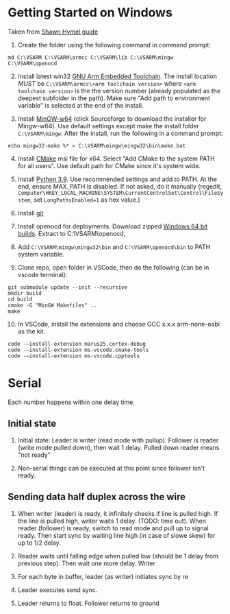 # Getting Started on Windows
Taken from [Shawn Hymel guide](https://shawnhymel.com/2096/how-to-set-up-raspberry-pi-pico-c-c-toolchain-on-windows-with-vs-code/#Directory_Setup)
1. Create the folder using the following command in command prompt:
```
md C:\VSARM C:\VSARM\armcc C:\VSARM\lib C:\VSARM\mingw C:\VSARM\openocd
```
2. Install latest win32 [GNU Arm Embedded Toolchain](https://developer.arm.com/tools-and-software/open-source-software/developer-tools/gnu-toolchain/gnu-rm/downloads).  The install location *MUST* be `C:\VSARM\armcc\<arm toolchain version>` where `<arm toolchain version>` is the the version number (already populated as the deepest subfolder in the path).  Make sure "Add path to environment variable" is selected at the end of the install. 

3. Install [MinGW-w64](https://www.mingw-w64.org/downloads/#mingw-builds) (click Sourceforge to download the installer for Mingw-w64). Use default settings except make the install folder `C:\VSARM\mingw`.  After the install, run the following in a command prompt:
```
echo mingw32-make %* > C:\VSARM\mingw\mingw32\bin\make.bat
```
4. Install [CMake](https://cmake.org/download/) msi file for x64.  Select "Add CMake to the system PATH for all users".  Use default path for CMake since it's system wide.

5. Install [Python 3.9](https://www.python.org/downloads/). Use recommended settings and add to PATH.  At the end, ensure MAX_PATH is disabled.  If not asked, do it manually (regedit, `Computer\HKEY_LOCAL_MACHINE\SYSTEM\CurrentControlSet\Control\FileSystem`, set `LongPathsEnabled=1` as hex value.)

6.  Install [git](https://git-scm.com/download/win)

7. Install openocd for deployments.  Download zipped [Windows 64 bit builds](https://github.com/xpack-dev-tools/openocd-xpack/releases).  Extract to C:\VSARM\openocd,

8. Add `C:\VSARM\mingw\mingw32\bin` and `C:\VSARM\openocd\bin` to PATH system variable.  

9. Clone repo, open folder in VSCode, then do the following (can be in vscode terminal):
```
git submodule update --init --recursive
mkdir build
cd build
cmake -G "MinGW Makefiles" ..
make
```

10. In VSCode, install the extensions and choose GCC x.x.x arm-none-eabi as the kit.  
```
code -–install-extension marus25.cortex-debug
code -–install-extension ms-vscode.cmake-tools
code -–install-extension ms-vscode.cpptools
```

# Serial
Each number happens within one delay time.

## Initial state
1. Initial state: Leader is writer (read mode with pullup).  Follower is reader (write mode pulled down), then wait 1 delay.  Pulled down reader means "not ready"

2. Non-serial things can be executed at this point since follower isn't ready.

## Sending data half duplex across the wire
1. When writer (leader) is ready, it infinitely checks if line is pulled high.  If the line is pulled high, writer waits 1 delay. (TODO: time out). 
When reader (follower) is ready, switch to read mode and pull up to signal ready.  Then start sync by waiting line high (in case of slowe skew) for up to 1/2 delay.  

2. Reader waits until falling edge when pulled low (should be 1 delay from previous step).  Then wait one more delay.
Writer

3. For each byte in buffer, leader (as writer) initiates sync by re

3.  Leader executes send sync.

4.  Leader returns to float.  Follower returns to ground
